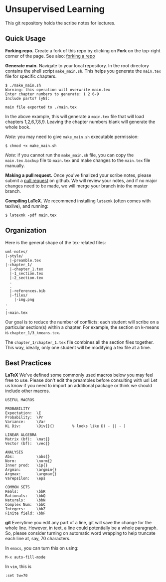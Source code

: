 # Unsupervised Learning

This git repository holds the scribe notes for lectures.

## Quick Usage

**Forking repo.** Create a fork of this repo by clicking on
  **Fork** on the top-right corner of the page. See also:
  [forking a repo](https://help.github.com/articles/fork-a-repo/)


**Generate main.** Navigate to your local repository. In the root
  directory contains the shell script `make_main.sh`. This helps you
  generate the `main.tex` file for specific chapters.

```
$ ./make_main.sh
Warning: this operation will overwrite main.tex
Enter chapter numbers to generate: 1 2 6-9
Include parts? [yN]:

main file exported to ./main.tex
```

In the above example, this will generate a `main.tex` file that will
load chapters 1,2,6,7,8,9. Leaving the chapter numbers blank will
generate the whole book.

*Note*: you may need to give `make_main.sh` executable permission:

```
$ chmod +x make_main.sh
```

*Note*: if you cannot run the `make_main.sh` file, you can copy the
 `main.tex.backup` file to `main.tex` and make changes to the
 `main.tex` file manually.


**Making a pull request.** Once you've finalized your scribe notes,
  please submit a [pull request](https://yangsu.github.io/pull-request-tutorial/) on github.
  We will review your notes, and if no major changes need to be made,
  we will merge your branch into the master branch.


**Compiling LaTeX.** We recommend installing `latexmk` (often comes
  with texlive), and running:

```
$ latexmk -pdf main.tex
```

## Organization

Here is the general shape of the tex-related files:

```
uml-notes/
|-style/
  |-preamble.tex
|-chapter_1/
  |-chapter_1.tex
  |-1_section.tex
  |-2_section.tex
  .
  .
  |-references.bib
  |-files/
    |-img.png
.
.
|-main.tex
```

Our goal is to reduce the number of conflicts: each student will
scribe on a particular section(s) within a chapter. For example, the
section on k-means is `chapter_1/3_kmeans.tex`.

The `chapter_1/chapter_1.tex` file combines all the section files
together. This way, ideally, only one student will be modifying a tex
file at a time. 


## Best Practices

**LaTeX** We've defined some commonly used macros below you may feel
free to use. Please don't edit the preambles before consulting with
us! Let us know if you need to import an additional package or think
we should include other macros.

```
USEFUL MACROS

PROBABILITY
Expectation:  \E
Probability:  \Pr
Variance:     \Var
KL Div:       \Div{}{}        % looks like D( - || - )

LINEAR ALGEBRA
Matrix (bf):  \mat{}
Vector (bf):  \vec{}

ANALYSIS
Abs:          \abs{}
Norm:         \norm{}
Inner prod:   \ip{}
Argmin:       \argmin{}
Argmax:       \argmax{}
Varepsilon:   \eps

COMMON SETS
Reals:        \bbR
Rationals:    \bbQ
Naturals:     \bbN
Complex Num:  \bbC
Integers:     \bbZ
Finite field: \bbF
```

**git** Everytime you edit any part of a line, git will save the
  change for the whole line. However, in text, a line could
  potentially be a whole paragraph. So, please consider turning on
  automatic word wrapping to help truncate each line at, say, 70
  characters.

In `emacs`, you can turn this on using:
```
M-x auto-fill-mode
```
In `vim`, this is
```
:set tw=70
```
